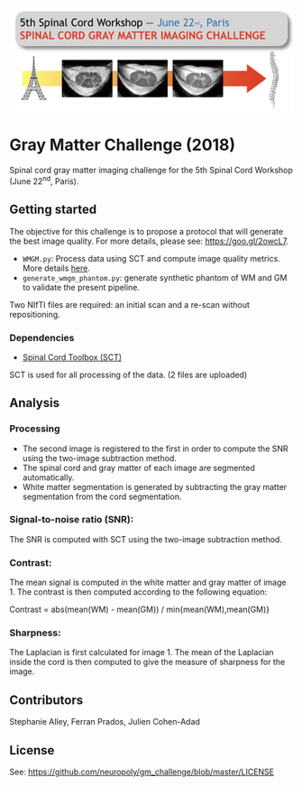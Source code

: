 ![](https://github.com/neuropoly/gm_challenge/blob/master/doc/logo_challenge.png)

# Gray Matter Challenge (2018)
Spinal cord gray matter imaging challenge for the 5th Spinal Cord Workshop (June 22<sup>nd</sup>, Paris).

## Getting started

The objective for this challenge is to propose a protocol that will generate the best image quality. For more details,
please see: https://goo.gl/2owcL7.

* `WMGM.py`: Process data using SCT and compute image quality metrics. More details [here](#analysis).
* `generate_wmgm_phantom.py`: generate synthetic phantom of WM and GM to validate the present pipeline.

Two NIfTI files are required: an initial scan and a re-scan without repositioning.

### Dependencies

- [Spinal Cord Toolbox (SCT)](https://github.com/neuropoly/spinalcordtoolbox)

SCT is used for all processing of the data.
(2 files are uploaded)


## Analysis

### Processing
- The second image is registered to the first in order to compute the SNR using the two-image subtraction method.
- The spinal cord and gray matter of each image are segmented automatically.
- White matter segmentation is generated by subtracting the gray matter segmentation from the cord segmentation.

### Signal-to-noise ratio (SNR):
  The SNR is computed with SCT using the two-image subtraction method.

### Contrast:
The mean signal is computed in the white matter and gray matter of image 1. The contrast is then computed according to the following equation:

Contrast = abs(mean(WM) - mean(GM)) / min{mean(WM),mean(GM)}

### Sharpness:
The Laplacian is first calculated for image 1. The mean of the Laplacian inside the cord is then computed to give the measure of sharpness for the image.

## Contributors
Stephanie Alley, Ferran Prados, Julien Cohen-Adad

## License
See: https://github.com/neuropoly/gm_challenge/blob/master/LICENSE


